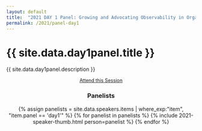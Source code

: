 ```yaml
---
layout: default
title:  "2021 DAY 1 Panel: Growing and Advocating Observability in Organizations"
permalink: /2021/panel-day1
---
```


<h1>{{ site.data.day1panel.title }}</h1>
<p>
  {{ site.data.day1panel.description }}
</p>
<div style="flex:1;align-self:flex-start;text-align:center;">
<div class="flexbox">
  <a class="flexbox-button" href="{{ site.registration_link }}" style="font-size:0.9em;">Attend this Session</a>
</div>
  <h3>Panelists</h3>
  <div class="flexbox" style="">
    {% assign panelists = site.data.speakers.items | where_exp:"item", "item.panel == 'day1'" %}
    {% for panelist in panelists %}
      {% include 2021-speaker-thumb.html person=panelist %}
    {% endfor %}
  </div>
</div>
